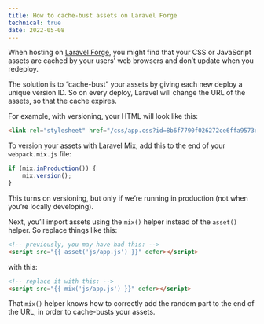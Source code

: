 ```yaml
---
title: How to cache-bust assets on Laravel Forge
technical: true
date: 2022-05-08
---
```


When hosting on [Laravel Forge](https://forge.laravel.com), you might find that your CSS or JavaScript assets are cached by your users’ web browsers and don’t update when you redeploy. 

The solution is to “cache-bust” your assets by giving each new deploy a unique version ID. So on every deploy, Laravel will change the URL of the assets, so that the cache expires. 

For example, with versioning, your HTML will look like this: 

```html
<link rel="stylesheet" href="/css/app.css?id=8b6f7790f026272ce6ffa9573e030ce4">
```

To version your assets with Laravel Mix, add this to the end of your `webpack.mix.js` file:

```js
if (mix.inProduction()) {
    mix.version();
}
```

This turns on versioning, but only if we’re running in production (not when you’re locally developing). 

Next, you’ll import assets using the `mix()` helper instead of the `asset()` helper. So replace things like this:

```html
<!-- previously, you may have had this: -->
<script src="{{ asset('js/app.js') }}" defer></script>
```

with this:

```html
<!-- replace it with this: -->
<script src="{{ mix('js/app.js') }}" defer></script>
```

That `mix()` helper knows how to correctly add the random part to the end of the URL, in order to cache-busts your assets. 